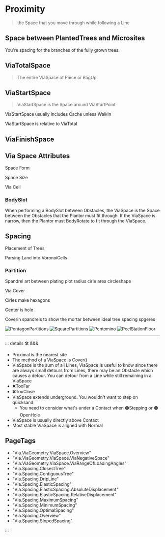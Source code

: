 # <via>Proximity</via>

> the Space that you move through while following a Line

## Space between PlantedTrees and Microsites

You're spacing for the branches of the fully grown trees.

## ViaTotalSpace

> The entire ViaSpace of Piece or BagUp.

## ViaStartSpace

> ViaStartSpace is the Space around ViaStartPoint

ViaStartSpace usually includes Cache unless WalkIn

ViaStartSpace is relative to ViaTotal

## ViaFinishSpace

## Via Space Attributes

Space Form

Space Size

Via Cell

### [BodySlot](/encyclopedia/Moove/BodyMoove/BodySlot)

When performing a BodySlot between Obstacles, the ViaSpace is the Space between the Obstacles that the Plantor must fit through. If the ViaSpace is narrow, then the Plantor must BodyRotate to fit through the ViaSpace.

## Spacing

Placement of Trees

Parsing Land into VoronoiCells

### Partition

Spandrel art between plating plot radius cirle area circleshape

Via Cover

Cirles make hexagons

Center is hole
.

Coverin spandrels to show the mortar between ideal tree spacing spgeres

![PentagonPartitions](/Via/PentagonPartitions.png)
![SquarePartitions](/Via/SquarePartitions.png)
![Pentomino](/Via/Pentomino.png)
![PeelStationFloor](/art/PeelStationFloor.jpg)

---

<!-- =================================================== -->
<!-- =================================================== -->
<!-- =================================================== -->
<!-- =================================================== -->
<!-- =================================================== -->
::: details 🛠 <dev>&&&</dev>

- Proximal is the nearest site
- The method of a ViaSpace is Cover()
- ViaSpace is the sum of all Lines, ViaSpace is useful to know since there are always small detours from Lines, there may be an Obstacle which causes a detour. You can detour from a Line while still remaining in a ViaSpace
- ❌<error>TooFar</error>
- ❌<error>TooClose</error>
- ViaSpace extends underground. You wouldn't want to step on quicksand
    - You need to consider what's under a <via>Contact</via> when 🟠<mooves>Stepping</mooves> or 🟠<mooves>OpenHole</mooves>
- ViaSpace is usually directly above Contact
- Most stable ViaSpace is aligned with Normal

<h2>PageTags</h2>

- "Via.ViaGeometry.ViaSpace.Overview"
- "Via.ViaGeometry.ViaSpace.ViaNegativeSpace"
- "Via.ViaGeometry.ViaSpace.ViaRangeOfLoadingAngles"
- "Via.Spacing.ClosestTree"
- "Via.Spacing.ContiguousTree"
- "Via.Spacing.DripLine"
- "Via.Spacing.ElasticSpacing"
- "Via.Spacing.ElasticSpacing.AbsoluteDisplacement"
- "Via.Spacing.ElasticSpacing.RelativeDisplacement"
- "Via.Spacing.MaximumSpacing"
- "Via.Spacing.MinimumSpacing"
- "Via.Spacing.OptimalSpacing"
- "Via.Spacing.Overview"
- "Via.Spacing.SlopedSpacing"

:::
